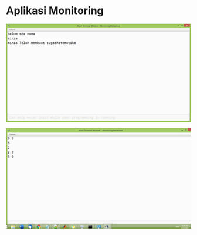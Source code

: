 # Aplikasi Monitoring

[![N|Solid](https://github.com/lessydien/MonitoringMahasiswa/blob/master/sc2.png)](https://github.com/lessydien/MonitoringMahasiswa/blob/master/sc2.png)

[![N|Solid](https://github.com/lessydien/MonitoringMahasiswa/blob/master/sc3.png)](https://github.com/lessydien/MonitoringMahasiswa/blob/master/sc3.png)
